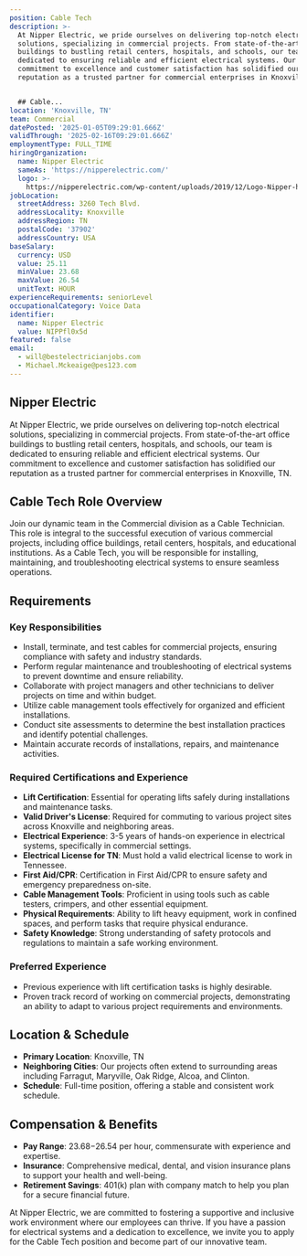 ```yaml
---
position: Cable Tech
description: >-
  At Nipper Electric, we pride ourselves on delivering top-notch electrical
  solutions, specializing in commercial projects. From state-of-the-art office
  buildings to bustling retail centers, hospitals, and schools, our team is
  dedicated to ensuring reliable and efficient electrical systems. Our
  commitment to excellence and customer satisfaction has solidified our
  reputation as a trusted partner for commercial enterprises in Knoxville, TN.


  ## Cable...
location: 'Knoxville, TN'
team: Commercial
datePosted: '2025-01-05T09:29:01.666Z'
validThrough: '2025-02-16T09:29:01.666Z'
employmentType: FULL_TIME
hiringOrganization:
  name: Nipper Electric
  sameAs: 'https://nipperelectric.com/'
  logo: >-
    https://nipperelectric.com/wp-content/uploads/2019/12/Logo-Nipper-horizontal-primary.png
jobLocation:
  streetAddress: 3260 Tech Blvd.
  addressLocality: Knoxville
  addressRegion: TN
  postalCode: '37902'
  addressCountry: USA
baseSalary:
  currency: USD
  value: 25.11
  minValue: 23.68
  maxValue: 26.54
  unitText: HOUR
experienceRequirements: seniorLevel
occupationalCategory: Voice Data
identifier:
  name: Nipper Electric
  value: NIPPfl0x5d
featured: false
email:
  - will@bestelectricianjobs.com
  - Michael.Mckeaige@pes123.com
---
```




## Nipper Electric

At Nipper Electric, we pride ourselves on delivering top-notch electrical solutions, specializing in commercial projects. From state-of-the-art office buildings to bustling retail centers, hospitals, and schools, our team is dedicated to ensuring reliable and efficient electrical systems. Our commitment to excellence and customer satisfaction has solidified our reputation as a trusted partner for commercial enterprises in Knoxville, TN.

## Cable Tech Role Overview

Join our dynamic team in the Commercial division as a Cable Technician. This role is integral to the successful execution of various commercial projects, including office buildings, retail centers, hospitals, and educational institutions. As a Cable Tech, you will be responsible for installing, maintaining, and troubleshooting electrical systems to ensure seamless operations.

## Requirements

### Key Responsibilities

- Install, terminate, and test cables for commercial projects, ensuring compliance with safety and industry standards.
- Perform regular maintenance and troubleshooting of electrical systems to prevent downtime and ensure reliability.
- Collaborate with project managers and other technicians to deliver projects on time and within budget.
- Utilize cable management tools effectively for organized and efficient installations.
- Conduct site assessments to determine the best installation practices and identify potential challenges.
- Maintain accurate records of installations, repairs, and maintenance activities.

### Required Certifications and Experience

- **Lift Certification**: Essential for operating lifts safely during installations and maintenance tasks.
- **Valid Driver's License**: Required for commuting to various project sites across Knoxville and neighboring areas.
- **Electrical Experience**: 3-5 years of hands-on experience in electrical systems, specifically in commercial settings.
- **Electrical License for TN**: Must hold a valid electrical license to work in Tennessee.
- **First Aid/CPR**: Certification in First Aid/CPR to ensure safety and emergency preparedness on-site.
- **Cable Management Tools**: Proficient in using tools such as cable testers, crimpers, and other essential equipment.
- **Physical Requirements**: Ability to lift heavy equipment, work in confined spaces, and perform tasks that require physical endurance.
- **Safety Knowledge**: Strong understanding of safety protocols and regulations to maintain a safe working environment.

### Preferred Experience

- Previous experience with lift certification tasks is highly desirable.
- Proven track record of working on commercial projects, demonstrating an ability to adapt to various project requirements and environments.

## Location & Schedule

- **Primary Location**: Knoxville, TN
- **Neighboring Cities**: Our projects often extend to surrounding areas including Farragut, Maryville, Oak Ridge, Alcoa, and Clinton.
- **Schedule**: Full-time position, offering a stable and consistent work schedule.

## Compensation & Benefits

- **Pay Range**: $23.68-$26.54 per hour, commensurate with experience and expertise.
- **Insurance**: Comprehensive medical, dental, and vision insurance plans to support your health and well-being.
- **Retirement Savings**: 401(k) plan with company match to help you plan for a secure financial future.

At Nipper Electric, we are committed to fostering a supportive and inclusive work environment where our employees can thrive. If you have a passion for electrical systems and a dedication to excellence, we invite you to apply for the Cable Tech position and become part of our innovative team.